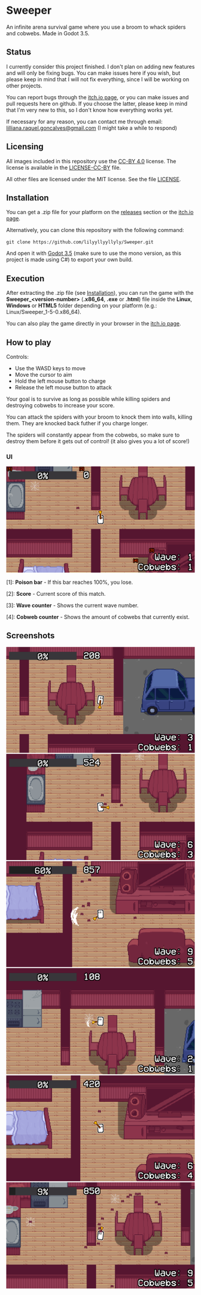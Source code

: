 # Sweeper
An infinite arena survival game where you use a broom to whack spiders and cobwebs. Made in Godot 3.5.

## Status
I currently consider this project finished. I don't plan on adding new features and will only be fixing bugs. You can make issues here if you wish, but please keep in mind that I will not fix everything, since I will be working on other projects.

You can report bugs through the [itch.io page](https://lilyyllyyllyly.itch.io/sweeper), or you can make issues and pull requests here on github. If you choose the latter, please keep in mind that I'm very new to this, so I don't know how everything works yet.

If necessary for any reason, you can contact me through email: lilliana.raquel.goncalves@gmail.com (I might take a while to respond)

## Licensing
All images included in this repository use the [CC-BY 4.0](https://creativecommons.org/licenses/by/4.0/) license. The license is available in the [LICENSE-CC-BY](LICENSE-CC-BY) file.

All other files are licensed under the MIT license. See the file [LICENSE](LICENSE).

## Installation
You can get a .zip file for your platform on the [releases](https://github.com/lilyyllyyllyly/Sweeper/releases) section or the [itch.io page](https://lilyyllyyllyly.itch.io/sweeper).

Alternatively, you can clone this repository with the following command:

`git clone https://github.com/lilyyllyyllyly/Sweeper.git`

And open it with [Godot 3.5](https://godotengine.org/download/3.x) (make sure to use the mono version, as this project is made using C#) to export your own build.

## Execution
After extracting the .zip file (see [Installation](installation)), you can run the game with the **Sweeper_\<version-number>** (**.x86_64**, **.exe** or **.html**) file inside the **Linux**, **Windows** or **HTML5** folder depending on your platform (e.g.: Linux/Sweeper_1-5-0.x86_64).

You can also play the game directly in your browser in the [itch.io page](https://lilyyllyyllyly.itch.io/sweeper).

## How to play
Controls:
- Use the WASD keys to move
- Move the cursor to aim
- Hold the left mouse button to charge
- Release the left mouse button to attack

Your goal is to survive as long as possible while killing spiders and destroying cobwebs to increase your score.

You can attack the spiders with your broom to knock them into walls, killing them. They are knocked back futher if you charge longer.

The spiders will constantly appear from the cobwebs, so make sure to destroy them before it gets out of control! (it also gives you a lot of score!)

### UI
![alt text](images/start-ui.png "Game screen with labeled UI elements")

\[1]: **Poison bar** - If this bar reaches 100%, you lose.

\[2]: **Score** - Current score of this match.

\[3]: **Wave counter** - Shows the current wave number.

\[4]: **Cobweb counter** - Shows the amount of cobwebs that currently exist.

## Screenshots
![](images/gameplay/screenshot_1.png)
![](images/gameplay/screenshot_2.png)
![](images/gameplay/screenshot_3.png)
![](images/gameplay/screenshot_4.png)
![](images/gameplay/screenshot_5.png)
![](images/gameplay/screenshot_6.png)
